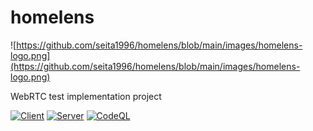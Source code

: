 # homelens

![https://github.com/seita1996/homelens/blob/main/images/homelens-logo.png](https://github.com/seita1996/homelens/blob/main/images/homelens-logo.png)

WebRTC test implementation project

[![Client](https://github.com/seita1996/homelens/actions/workflows/client-ci.yml/badge.svg)](https://github.com/seita1996/homelens/actions/workflows/client-ci.yml)
[![Server](https://github.com/seita1996/homelens/actions/workflows/server-ci.yml/badge.svg)](https://github.com/seita1996/homelens/actions/workflows/server-ci.yml)
[![CodeQL](https://github.com/seita1996/homelens/actions/workflows/codeql-analysis.yml/badge.svg)](https://github.com/seita1996/homelens/actions/workflows/codeql-analysis.yml)
